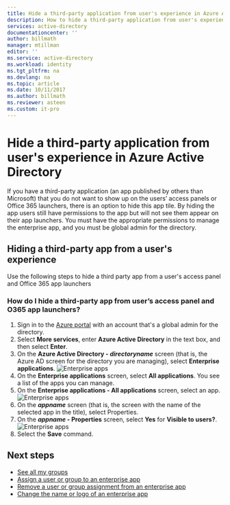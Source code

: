 ```yaml
---
title: Hide a third-party application from user's experience in Azure Active Directory | Microsoft Docs
description: How to hide a third-party application from user's experience in Azure Active Directory 
services: active-directory
documentationcenter: ''
author: billmath
manager: mtillman
editor: ''
ms.service: active-directory
ms.workload: identity
ms.tgt_pltfrm: na
ms.devlang: na
ms.topic: article
ms.date: 10/11/2017
ms.author: billmath
ms.reviewer: asteen
ms.custom: it-pro
---
```


# Hide a third-party application from user's experience in Azure Active Directory

If you have a third-party application (an app published by others than Microsoft) that you do not want to show up on the users’ access panels or Office 365 launchers, there is an option to hide this app tile. By hiding the app users still have permissions to the app but will not see them appear on their app launchers. You must have the appropriate permissions to manage the enterprise app, and you must be global admin for the directory.

## Hiding a third-party app from a user's experience
Use the following steps to hide a third party app from a user's access panel and Office 365 app launchers

### How do I hide a third-party app from user’s access panel and O365 app launchers?

1.	Sign in to the [Azure portal](https://portal.azure.com) with an account that's a global admin for the directory.
2.	Select **More services**, enter **Azure Active Directory** in the text box, and then select **Enter**.
3.	On the **Azure Active Directory - *directoryname*** screen (that is, the Azure AD screen for the directory you are managing), select **Enterprise applications**.
![Enterprise apps](media/active-directory-coreapps-hide-third-party-app/app1.png)
4.	On the **Enterprise applications** screen, select **All applications**. You see a list of the apps you can manage.
5.	On the **Enterprise applications - All applications** screen, select an app.</br>
![Enterprise apps](media/active-directory-coreapps-hide-third-party-app/app2.png)
6.	On the ***appname*** screen (that is, the screen with the name of the selected app in the title), select Properties.
7.	On the ***appname* - Properties** screen, select **Yes** for **Visible to users?**.
![Enterprise apps](media/active-directory-coreapps-hide-third-party-app/app3.png)
8.	Select the **Save** command.

## Next steps
* [See all my groups](active-directory-groups-view-azure-portal.md)
* [Assign a user or group to an enterprise app](active-directory-coreapps-assign-user-azure-portal.md)
* [Remove a user or group assignment from an enterprise app](active-directory-coreapps-remove-assignment-azure-portal.md)
* [Change the name or logo of an enterprise app](active-directory-coreapps-change-app-logo-user-azure-portal.md)
